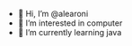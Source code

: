- 👋 Hi, I’m @alearoni
- 👀 I’m interested in computer
- 🌱 I’m currently learning java
<!---
- 💞️ I’m looking to collaborate on ...
- 📫 How to reach me ...
--->

<!---
alearoni/alearoni is a ✨ special ✨ repository because its `README.md` (this file) appears on your GitHub profile.
You can click the Preview link to take a look at your changes.
--->
